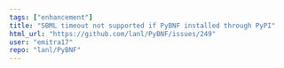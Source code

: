 ```yaml
---
tags: ["enhancement"]
title: "SBML timeout not supported if PyBNF installed through PyPI"
html_url: "https://github.com/lanl/PyBNF/issues/249"
user: "emitra17"
repo: "lanl/PyBNF"
---
```


